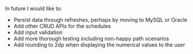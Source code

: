 In future I would like to:
- Persist data through refreshes, perhaps by moving to MySQL or Oracle
- Add other CRUD APIs for the schedules
- Add input validation
- Add more thorough testing including non-happy path scenarios
- Add rounding to 2dp when displaying the numerical values to the user